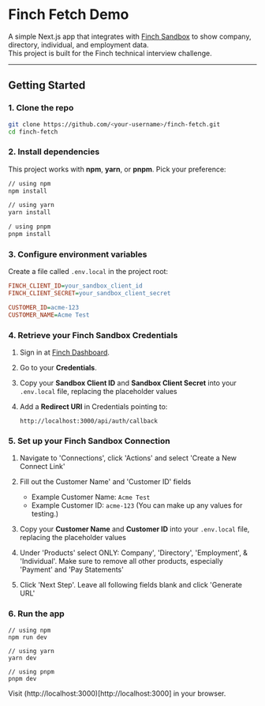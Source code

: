 # Finch Fetch Demo

A simple Next.js app that integrates with [Finch Sandbox](https://dashboard.tryfinch.com/) to show company, directory, individual, and employment data.  
This project is built for the Finch technical interview challenge.

---

## Getting Started

### 1. Clone the repo
```bash
git clone https://github.com/<your-username>/finch-fetch.git
cd finch-fetch
```

### 2. Install dependencies

This project works with **npm**, **yarn**, or **pnpm**. Pick your preference:

```bash
// using npm
npm install

// using yarn
yarn install

/ using pnpm
pnpm install
```

### 3. Configure environment variables

Create a file called `.env.local` in the project root:

```ini
FINCH_CLIENT_ID=your_sandbox_client_id
FINCH_CLIENT_SECRET=your_sandbox_client_secret

CUSTOMER_ID=acme-123
CUSTOMER_NAME=Acme Test
```

### 4. Retrieve your Finch Sandbox Credentials

1. Sign in at [Finch Dashboard](https://dashboard.tryfinch.com/).
2. Go to your **Credentials**.
3. Copy your **Sandbox Client ID** and **Sandbox Client Secret** into your `.env.local` file, replacing the placeholder values
4. Add a **Redirect URI** in Credentials pointing to:

   ```
   http://localhost:3000/api/auth/callback
   ```

### 5. Set up your Finch Sandbox Connection
1. Navigate to 'Connections', click 'Actions' and select 'Create a New Connect Link'
2. Fill out the Customer Name' and 'Customer ID' fields

   * Example Customer Name: `Acme Test`
   * Example Customer ID: `acme-123`
     (You can make up any values for testing.)
3. Copy your **Customer Name** and **Customer ID** into your `.env.local` file, replacing the placeholder values
4. Under 'Products' select ONLY: Company', 'Directory', 'Employment', & 'Individual'. Make sure to remove all other products, especially 'Payment' and 'Pay Statements'
5. Click 'Next Step'. Leave all following fields blank and click 'Generate URL'

### 6. Run the app
```
// using npm
npm run dev

// using yarn
yarn dev

// using pnpm
pnpm dev
```

Visit (http://localhost:3000)[http://localhost:3000] in your browser.

